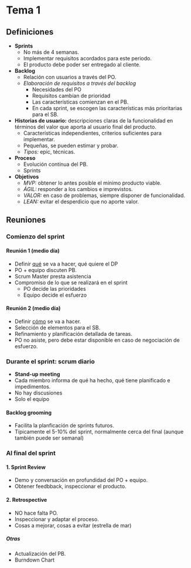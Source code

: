 # Tema 1
## Definiciones
- **Sprints**
	- No más de 4 semanas.
	- Implementar requisitos acordados para este periodo.
	- El producto debe poder ser entregado al cliente.
- **Backlog**
	- Relación con usuarios a través del PO.
	- *Elaboración de requisitos a través del backlog*
		- Necesidades del PO
		- Requisitos cambian de prioridad
		- Las características comienzan en el PB.
		- En cada sprint, se escogen las características más prioritarias para el SB.
- **Historias de usuario:** descripciones claras de la funcionalidad en términos del valor que aporta al usuario final del producto.
	- Características independientes, criterios suficientes para implementar.
	- Pequeñas, se pueden estimar y probar.
	- *Tipos:* epic, técnicas.
- **Proceso**
	- Evolución contínua del PB.
	- Sprints
- **Objetivos**
	- *MVP:* obtener lo antes posible el mínimo producto viable.
	- *ÁGIL:* responder a los cambios e imprevistos.
	- *VALOR:* en caso de problemas, siempre disponer de funcionalidad.
	- *LEAN:* evitar el desperdicio que no aporte valor.

## Reuniones
### Comienzo del sprint
#### Reunión 1 (medio día)
- Definir <u>qué</u> se va a hacer, qué quiere el DP
- PO + equipo discuten PB.
- Scrum Master presta asistencia
- Compromiso de lo que se realizará en el sprint
	- PO decide las prioridades
	- Equipo decide el esfuerzo

#### Reunión 2 (medio día)
- Definir <u>cómo</u> se va a hacer.
- Selección de elementos para el SB.
- Refinamiento y planificación detallada de tareas.
- PO no asiste, pero debe estar disponible en caso de negociación de esfuerzo.

### Durante el sprint: scrum diario
- **Stand-up meeting**
- Cada miembro informa de qué ha hecho, qué tiene planificado e impedimentos.
- No hay discusiones
- Solo el equipo

#### Backlog grooming
- Facilita la planficación de sprints futuros.
- Típicamente el 5-10% del sprint, normalmente cerca del final (aunque también puede ser semanal)

### Al final del sprint
#### 1. Sprint Review
- Demo y conversación en profundidad del PO + equipo.
- Obtener feedbback, inspeccionar el producto.

#### 2. Retrospective
- NO hace falta PO.
- Inspeccionar y adaptar el proceso.
- Cosas a mejorar, cosas a evitar (estrella de mar)

##### Otras
- Actualización del PB.
- Burndown Chart